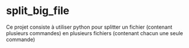 # split_big_file
Ce projet consiste à utiliser python pour splitter un fichier (contenant plusieurs commandes) en plusieurs fichiers (contenant chacun une seule commande)
